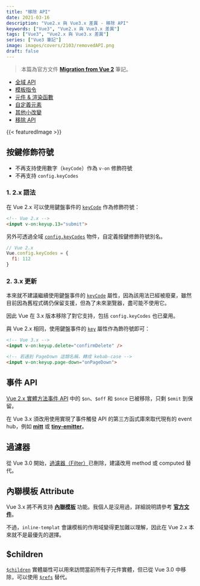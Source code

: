 ```yaml
---
title: "移除 API"
date: 2021-03-16
description: "Vue2.x 與 Vue3.x 差異 - 移除 API"
keywords: ["Vue3", "Vue2.x 與 Vue3.x 差異"]
tags: ["Vue3", "Vue2.x 與 Vue3.x 差異"]
series: ["Vue3 筆記"]
image: images/covers/2103/removedAPI.png
draft: false
---
```



>本篇為官方文件 **[Migration from Vue 2](https://v3.vuejs.org/guide/migration/introduction.html)** 筆記。
- [全域 API](/posts/2103/globalapi/)
- [模板指令](/posts/2103/templatedirectives/)
- [元件 & 渲染函數](/posts/2103/componentsrenderfunction/)
- [自定義元素](/posts/2103/customelements/)
- [其他小改變](/posts/2103/other)
- [移除 API](/posts/2103/removedapi/)

<!--more-->

{{< featuredImage >}}

## 按鍵修飾符號

- 不再支持使用數字（`keyCode`）作為 `v-on` 修飾符號
- 不再支持 `config.keyCodes`

### 1. 2.x 語法

在 Vue 2.x 可以使用鍵盤事件的 [`keyCode`](https://developer.mozilla.org/en-US/docs/Web/API/KeyboardEvent/keyCode) 作為修飾符號：
```html
<!-- Vue 2.x -->
<input v-on:keyup.13="submit">
```

另外可透過全域 [`config.keyCodes`](https://cn.vuejs.org/v2/api/#keyCodes) 物件，自定義按鍵修飾符號別名。
```javascript
// Vue 2.x 
Vue.config.keyCodes = {
  f1: 112
}
```

### 2. 3.x 更新

本來就不建議繼續使用鍵盤事件的 [`keyCode`](https://developer.mozilla.org/en-US/docs/Web/API/KeyboardEvent/keyCode) 屬性，因為該用法已經被廢棄，雖然目前因為舊程式碼仍保留支援，但為了未來瀏覽器，盡可能不使用它。

因此 Vue 在 3.x 版本移除了對它支持，包括 `config.keyCodes` 也已棄用。

與 Vue 2.x 相同，使用鍵盤事件的 [`key`](https://developer.mozilla.org/en-US/docs/Web/API/KeyboardEvent/key) 屬性作為飾符號即可：
```html
<!-- Vue 3.x -->
<input v-on:keyup.delete="confirmDelete" />

<!-- 若遇到 PageDown 這類名稱，轉成 kebab-case -->
<input v-on:keyup.page-down="onPageDown">
```

## 事件 API

[Vue 2.x 實體方法事件 API](https://cn.vuejs.org/v2/api/#实例方法-事件) 中的 `$on`、`$off` 和 `$once` 已被移除，只剩 `$emit` 到保留。

在 Vue 3.x 須改用使用實現了事件觸發 API 的第三方函式庫來取代現有的 event hub，例如 **[mitt](https://github.com/developit/mitt)** 或 **[tiny-emitter](https://github.com/scottcorgan/tiny-emitter)**。


## 過濾器

從 Vue 3.0 開始，[過濾器（Filter）](https://cn.vuejs.org/v2/guide/filters.html)已刪除，建議改用 method 或 computed 替代。


## 內聯模板 Attribute

Vue 3.x 將不再支持 **[內聯模板](https://cn.vuejs.org/v2/guide/components-edge-cases.htmll#内联模板)** 功能。我個人是沒用過，詳細說明請參考 **[官方文件](https://v3.cn.vuejs.org/guide/migration/inline-template-attribute.html#内联模板-attribute)**。

不過，`inline-templat` 會讓模板的作用域變得更加難以理解，因此在 Vue 2.x 本來就不是最優先的選擇。


## \$children

[`$children`](https://cn.vuejs.org/v2/api/#vm-children) 實體屬性可以用來訪問當前所有子元件實體，但已從 Vue 3.0 中移除，可以使用 [`$refs`](https://v3.cn.vuejs.org/guide/component-template-refs.html#模板引用) 替代。

